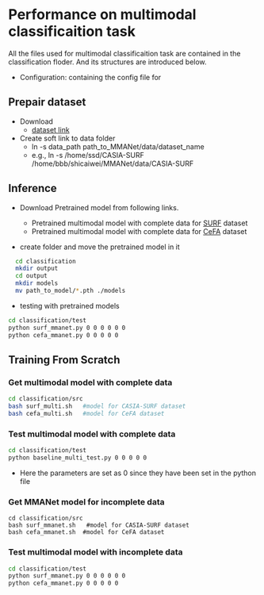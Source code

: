 



# Performance on multimodal classificaition task

All the files used for multimodal classificaition task are contained in the classification floder. And its structures are introduced below.

- Configuration: containing the config file for 


## Prepair dataset
- Download
  - [dataset link](https://github.com/liuajian/Face-Anti-spoofing-Datasets)
- Create soft link to data folder
    - ln -s data_path path_to_MMANet/data/dataset_name
    - e.g., ln -s /home/ssd/CASIA-SURF /home/bbb/shicaiwei/MMANet/data/CASIA-SURF



## Inference
- Download Pretrained model from following links.
  - Pretrained multimodal model with complete data for [SURF](https://drive.google.com/drive/folders/1PxuXC2GfOsOUJl5HLPTP3HVF6wM1pcxC) dataset
  - Pretrained multimodal model with complete data for [CeFA](https://drive.google.com/drive/folders/18aTwbnv8ne29tYtyJcPpDqzG2nfxaWBU) dataset

- create folder and move the pretrained model in it
```bash
  cd classification
  mkdir output
  cd output
  mkdir models
  mv path_to_model/*.pth ./models
```

- testing with pretrained models
```bash
cd classification/test 
python surf_mmanet.py 0 0 0 0 0 0
python cefa_mmanet.py 0 0 0 0 0 
```


## Training From Scratch 

### Get multimodal model with complete data
```bash
cd classification/src
bash surf_multi.sh   #model for CASIA-SURF dataset
bash cefa_multi.sh   #model for CeFA dataset
```

### Test multimodal model with complete data
```bash
cd classification/test 
python baseline_multi_test.py 0 0 0 0 0
```
- Here the parameters are set as 0 since they have been set in the python file


### Get MMANet model for incomplete data
```angular2html
cd classification/src
bash surf_mmanet.sh   #model for CASIA-SURF dataset
bash cefa_mmanet.sh  #model for CeFA dataset
```
### Test multimodal model with incomplete data
```bash
cd classification/test 
python surf_mmanet.py 0 0 0 0 0 0
python cefa_mmanet.py 0 0 0 0 0 
```

